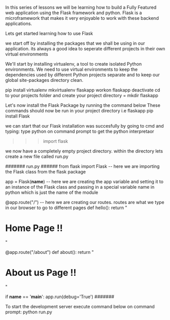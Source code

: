 In this series of lessons we will be learning how to build a Fully Featured web application using the Flask framework and python. Flask is a microframework that makes it very enjoyable to work with these backend applications.

Lets get started learning how to use Flask

we start off by installing the packages that we shall be using in our application. its always a good idea to seperate different projects in their own virtual environments

We'll start by installing virtualenv, a tool to create isolated Python environments. We need to use virtual environments to keep the dependencies used by different Python projects separate and to keep our global site-packages directory clean.

pip install virtualenv
mkvirtualenv flaskapp
workon flaskapp
deactivate
cd to your projects folder and create your project directory = mkdir flaskapp

Let's now install the Flask Package by running the command below
These commands should now be run in your project directory i.e flaskapp
pip install Flask

we can start that our Flask installation was succesfully by going to cmd and typing:
type python on command prompt to get the python interpretaor 
>>> import flask

we now have a completely empty project directory. within the directory lets create a new file called run.py

####### run.py ######
from flask import Flask -- here we are importing the Flask class from the flask package 

app = Flask(__name__) -- here we are creating the app variable and setting it to an instance of the Flask class                            and passing in a special variable name in python which is just the name of the module

@app.route("/") -- here we are creating our routes. routes are what we type in our browser to go to different pages
def hello():
    return "<h1>Home Page !!</h1>"

@app.route("/about") 
def about():
    return "<h1>About us Page !!</h1>"

if __name__ == '__main__':
    app.run(debug='True')
#######

To start the development server execute command below on command prompt:
python run.py




